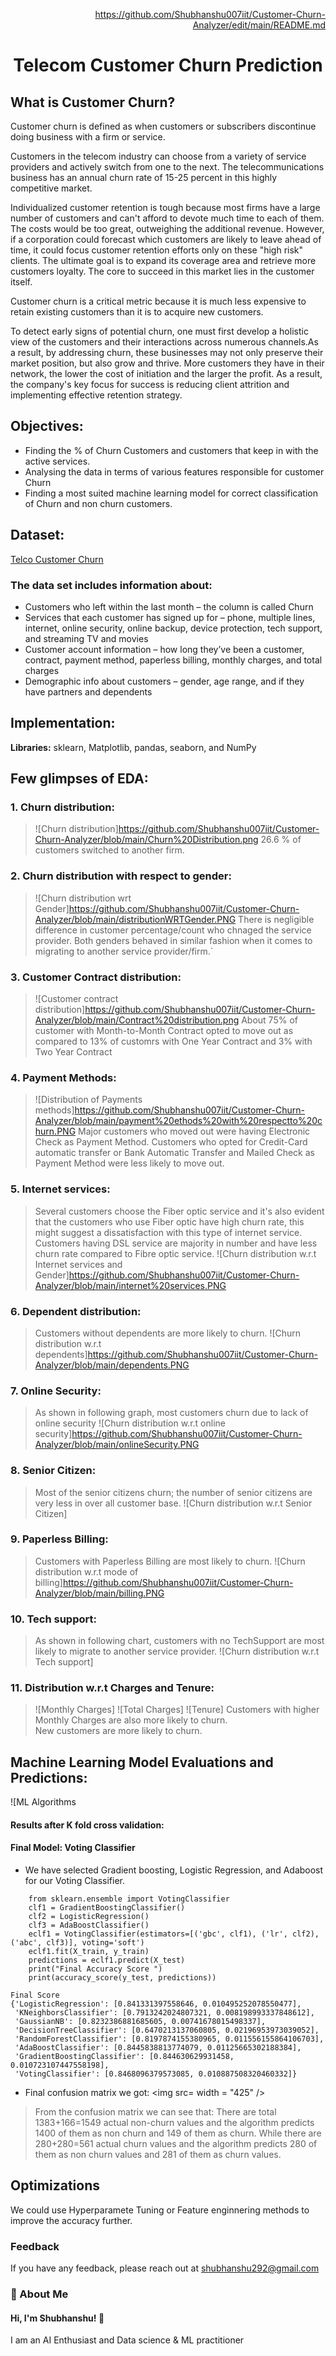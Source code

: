 <div align="right">
  
https://github.com/Shubhanshu007iit/Customer-Churn-Analyzer/edit/main/README.md

</div>


# <div align="center">Telecom Customer Churn Prediction</div>



## What is Customer Churn?
Customer churn is defined as when customers or subscribers discontinue doing business with a firm or service.

Customers in the telecom industry can choose from a variety of service providers and actively switch from one to the next. The telecommunications business has an annual churn rate of 15-25 percent in this highly competitive market.

Individualized customer retention is tough because most firms have a large number of customers and can't afford to devote much time to each of them. The costs would be too great, outweighing the additional revenue. However, if a corporation could forecast which customers are likely to leave ahead of time, it could focus customer retention efforts only on these "high risk" clients. The ultimate goal is to expand its coverage area and retrieve more customers loyalty. The core to succeed in this market lies in the customer itself.

Customer churn is a critical metric because it is much less expensive to retain existing customers than it is to acquire new customers.

To detect early signs of potential churn, one must first develop a holistic view of the customers and their interactions across numerous channels.As a result, by addressing churn, these businesses may not only preserve their market position, but also grow and thrive. More customers they have in their network, the lower the cost of initiation and the larger the profit. As a result, the company's key focus for success is reducing client attrition and implementing effective retention strategy.
## Objectives:
- Finding the % of Churn Customers and customers that keep in with the active services.
- Analysing the data in terms of various features responsible for customer Churn
- Finding a most suited machine learning model for correct classification of Churn and non churn customers.

## Dataset:
 [Telco Customer Churn](https://www.kaggle.com/bhartiprasad17/customer-churn-prediction/data)

### The data set includes information about:

- Customers who left within the last month – the column is called Churn
- Services that each customer has signed up for – phone, multiple lines, internet, online security, online backup, device protection, tech support, and streaming TV and movies
- Customer account information – how long they’ve been a customer, contract, payment method, paperless billing, monthly charges, and total charges
- Demographic info about customers – gender, age range, and if they have partners and dependents
## Implementation:

**Libraries:** sklearn, Matplotlib, pandas, seaborn, and NumPy



## Few glimpses of EDA:
### 1. Churn distribution:

> ![Churn distribution]https://github.com/Shubhanshu007iit/Customer-Churn-Analyzer/blob/main/Churn%20Distribution.png
> 26.6 % of customers switched to another firm.

### 2. Churn distribution with respect to gender:
> ![Churn distribution wrt Gender]https://github.com/Shubhanshu007iit/Customer-Churn-Analyzer/blob/main/distributionWRTGender.PNG
> There is negligible difference in customer percentage/count who chnaged the service provider. Both genders behaved in similar fashion when it comes to migrating to another service provider/firm.`

### 3. Customer Contract distribution:
> ![Customer contract distribution]https://github.com/Shubhanshu007iit/Customer-Churn-Analyzer/blob/main/Contract%20distribution.png
> About 75% of customer with Month-to-Month Contract opted to move out as compared to 13% of customrs with One Year Contract and 3% with Two Year Contract

### 4. Payment Methods:
> ![Distribution of Payments methods]https://github.com/Shubhanshu007iit/Customer-Churn-Analyzer/blob/main/payment%20ethods%20with%20respectto%20churn.PNG
> Major customers who moved out were having Electronic Check as Payment Method.
> Customers who opted for Credit-Card automatic transfer or Bank Automatic Transfer and Mailed Check as Payment Method were less likely to move out.

### 5. Internet services:

> Several customers choose the Fiber optic service and it's also evident that the customers who use Fiber optic have high churn rate, this might suggest a dissatisfaction with this type of internet service.
> Customers having DSL service are majority in number and have less churn rate compared to Fibre optic service.
![Churn distribution w.r.t Internet services and Gender]https://github.com/Shubhanshu007iit/Customer-Churn-Analyzer/blob/main/internet%20services.PNG
### 6. Dependent distribution:

> Customers without dependents are more likely to churn.
![Churn distribution w.r.t dependents]https://github.com/Shubhanshu007iit/Customer-Churn-Analyzer/blob/main/dependents.PNG
### 7. Online Security:

> As shown in following graph, most customers churn due to lack of online security
![Churn distribution w.r.t online security]https://github.com/Shubhanshu007iit/Customer-Churn-Analyzer/blob/main/onlineSecurity.PNG

### 8. Senior Citizen:

> Most of the senior citizens churn; the number of senior citizens are very less in over all customer base.
![Churn distribution w.r.t Senior Citizen]
### 9. Paperless Billing:

> Customers with Paperless Billing are most likely to churn.
![Churn distribution w.r.t mode of billing]https://github.com/Shubhanshu007iit/Customer-Churn-Analyzer/blob/main/billing.PNG
### 10. Tech support:

> As shown in following chart, customers with no TechSupport are most likely to migrate to another service provider.
![Churn distribution w.r.t Tech support]
### 11. Distribution w.r.t Charges and Tenure:
> ![Monthly Charges]
> ![Total Charges]
> ![Tenure]
> Customers with higher Monthly Charges are also more likely to churn.<br>
> New customers are more likely to churn.

## Machine Learning Model Evaluations and Predictions:
![ML Algorithms
#### Results after K fold cross validation:


#### Final Model: Voting Classifier
* We have selected Gradient boosting, Logistic Regression, and Adaboost for our Voting Classifier.
```
    from sklearn.ensemble import VotingClassifier
    clf1 = GradientBoostingClassifier()
    clf2 = LogisticRegression()
    clf3 = AdaBoostClassifier()
    eclf1 = VotingClassifier(estimators=[('gbc', clf1), ('lr', clf2), ('abc', clf3)], voting='soft')
    eclf1.fit(X_train, y_train)
    predictions = eclf1.predict(X_test)
    print("Final Accuracy Score ")
    print(accuracy_score(y_test, predictions))
```
```
Final Score 
{'LogisticRegression': [0.841331397558646, 0.010495252078550477],
 'KNeighborsClassifier': [0.7913242024807321, 0.008198993337848612],
 'GaussianNB': [0.8232386881685605, 0.00741678015498337],
 'DecisionTreeClassifier': [0.6470213137060805, 0.02196953973039052],
 'RandomForestClassifier': [0.8197874155380965, 0.011556155864106703],
 'AdaBoostClassifier': [0.8445838813774079, 0.01125665302188384],
 'GradientBoostingClassifier': [0.844630629931458, 0.010723107447558198],
 'VotingClassifier': [0.8468096379573085, 0.010887508320460332]}

```
* Final confusion matrix we got:
<img src=  width = "425" />

>From the confusion matrix we can see that: There are total 1383+166=1549 actual non-churn values and the algorithm predicts 1400 of them as non churn and 149 of them as churn. While there are 280+280=561 actual churn values and the algorithm predicts 280 of them as non churn values and 281 of them as churn values.
## Optimizations

We could use Hyperparamete Tuning or Feature enginnering methods to improve the accuracy further.


### Feedback

If you have any feedback, please reach out at shubhanshu292@gmail.com



### 🚀 About Me
#### Hi, I'm Shubhanshu! 👋
I am an AI Enthusiast and  Data science & ML practitioner




